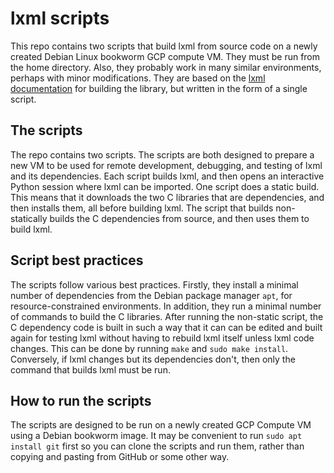 # lxml scripts

This repo contains two scripts that build lxml from source code on a newly created Debian Linux bookworm GCP compute VM. They must be run from the home directory. Also, they probably work in many similar environments, perhaps with minor modifications. They are based on the [lxml documentation](https://lxml.de/) for building the library, but written in the form of a single script.

## The scripts

The repo contains two scripts. The scripts are both designed to prepare a new VM to be used for remote development, debugging, and testing of lxml and its dependencies. Each script builds lxml, and then opens an interactive Python session where lxml can be imported. One script does a static build. This means that it downloads the two C libraries that are dependencies, and then installs them, all before building lxml. The script that builds non-statically builds the C dependencies from source, and then uses them to build lxml.

## Script best practices

The scripts follow various best practices. Firstly, they install a minimal number of dependencies from the Debian package manager `apt`, for resource-constrained environments. In addition, they run a minimal number of commands to build the C libraries. After running the non-static script, the C dependency code is built in such a way that it can can be edited and built again for testing lxml without having to rebuild lxml itself unless lxml code changes. This can be done by running `make` and `sudo make install`. Conversely, if lxml changes but its dependencies don't, then only the command that builds lxml must be run.

## How to run the scripts

The scripts are designed to be run on a newly created GCP Compute VM using a Debian bookworm image. It may be convenient to run `sudo apt install git` first so you can clone the scripts and run them, rather than copying and pasting from GitHub or some other way.